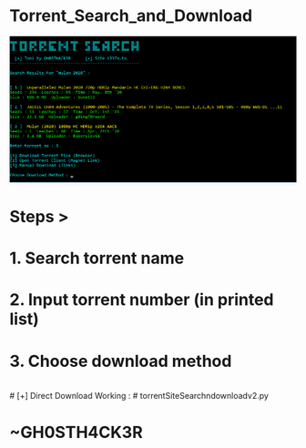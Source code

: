 # Torrent_Search_and_Download


![screenshot](https://github.com/GH0STH4CKER/TorrentSearch-Download/blob/master/torrschndownss.png?raw=true)

# Steps >

# 1. Search torrent name 
# 2. Input torrent number (in printed list)
# 3. Choose download method
<br>
# [+] Direct Download Working :
  # torrentSiteSearchndownloadv2.py
<br>

# ~GH0STH4CK3R

